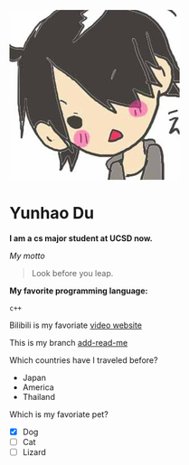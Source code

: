 ![image](pi.jpg)
# Yunhao Du
**I am a cs major student at UCSD now.**

*My motto* 
> Look before you leap.


**My favorite programming language:**
```
c++
```
Bilibili is my favoriate [video website](https://www.bilibili.com/)

This is my branch [add-read-me](README.md)

Which countries have I traveled before?
- Japan
- America
- Thailand

Which is my favoriate pet?
- [x] Dog
- [ ] Cat
- [ ] Lizard
